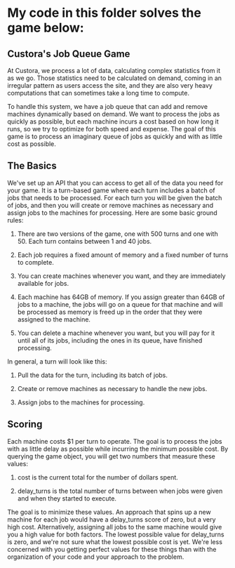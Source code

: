 # My code in this folder solves the game below:

## Custora's Job Queue Game
At Custora, we process a lot of data, calculating complex statistics from it as we go. Those statistics need to be calculated on demand, coming in an irregular pattern as users access the site, and they are also very heavy computations that can sometimes take a long time to compute.

To handle this system, we have a job queue that can add and remove machines dynamically based on demand. We want to process the jobs as quickly as possible, but each machine incurs a cost based on how long it runs, so we try to optimize for both speed and expense. The goal of this game is to process an imaginary queue of jobs as quickly and with as little cost as possible.

## The Basics

We've set up an API that you can access to get all of the data you need for your game. It is a turn-based game where each turn includes a batch of jobs that needs to be processed. For each turn you will be given the batch of jobs, and then you will create or remove machines as necessary and assign jobs to the machines for processing. Here are some basic ground rules:

1. There are two versions of the game, one with 500 turns and one with 50. Each turn contains between 1 and 40 jobs.

2. Each job requires a fixed amount of memory and a fixed number of turns to complete.

3. You can create machines whenever you want, and they are immediately available for jobs.

4. Each machine has 64GB of memory. If you assign greater than 64GB of jobs to a machine, the jobs will go on a queue for that machine and will be processed as memory is freed up in the order that they were assigned to the machine.

5. You can delete a machine whenever you want, but you will pay for it until all of its jobs, including the ones in its queue, have finished processing.

In general, a turn will look like this:

1. Pull the data for the turn, including its batch of jobs.

2. Create or remove machines as necessary to handle the new jobs.

3. Assign jobs to the machines for processing.

## Scoring

Each machine costs $1 per turn to operate. The goal is to process the jobs with as little delay as possible while incurring the minimum possible cost. By querying the game object, you will get two numbers that measure these values:

1. cost is the current total for the number of dollars spent.

2. delay_turns is the total number of turns between when jobs were given and when they started to execute.

The goal is to minimize these values. An approach that spins up a new machine for each job would have a delay_turns score of zero, but a very high cost. Alternatively, assigning all jobs to the same machine would give you a high value for both factors. The lowest possible value for delay_turns is zero, and we're not sure what the lowest possible cost is yet. We're less concerned with you getting perfect values for these things than with the organization of your code and your approach to the problem.

